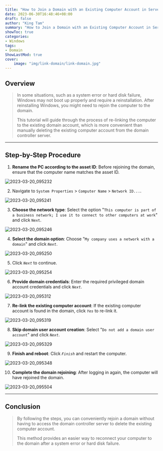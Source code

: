 ```yaml
---
title: "How to Join a Domain with an Existing Computer Account in Server"
date: 2023-06-30T16:48:46+08:00
draft: false
author: "King Tam"
summary: "How to Join a Domain with an Existing Computer Account in Server" 
showToc: true
categories:
- Windows
tags:
- Domain
ShowLastMod: true
cover:
    image: "img/link-domain/link-domain.jpg"
---
```



## Overview

>  In some situations, such as a system error or hard disk failure, Windows may not boot up properly and require a reinstallation. After reinstalling Windows, you might need to rejoin the computer to the domain.
>
>  This tutorial will guide through the process of re-linking the computer to the existing domain account, which is more convenient than manually deleting the existing computer account from the domain controller server.

---

## Step-by-Step Procedure

1. **Rename the PC according to the asset ID**: Before rejoining the domain, ensure that the computer name matches the asset ID.

![2023-03-20_095232](/img/link-domain/2023-03-20_095232.png)

2. Navigate to `System Properties` > `Computer Name` > `Network ID...`.

![2023-03-20_095241](/img/link-domain/2023-03-20_095241.png)

3. **Choose the network type**: Select the option "`This computer is part of a business network; I use it to connect to other computers at work`" and click `Next`.

![2023-03-20_095246](/img/link-domain/2023-03-20_095246.png)

4. **Select the domain option**: Choose "`My company uses a network with a domain`" and click *`Next`*.

![2023-03-20_095250](/img/link-domain/2023-03-20_095250.png)

5. Click *`Next`* to continue.

![2023-03-20_095254](/img/link-domain/2023-03-20_095254.png)

6. **Provide domain credentials**: Enter the required privileged domain account credentials and click *`Next`*.

![2023-03-20_095312](/img/link-domain/2023-03-20_095312.png)

7. **Re-link the existing computer account**: If the existing computer account is found in the domain, click *`Yes`* to re-link it.

![2023-03-20_095319](/img/link-domain/2023-03-20_095319.png)

8. **Skip domain user account creation**: Select "`Do not add a domain user account`" and click *`Next`*.

![2023-03-20_095329](/img/link-domain/2023-03-20_095329.png)

9. **Finish and reboot**: Click *`Finish`* and restart the computer.

![2023-03-20_095348](/img/link-domain/2023-03-20_095348.png)

10. **Complete the domain rejoining**: After logging in again, the computer will have rejoined the domain.

![2023-03-20_095504](/img/link-domain/2023-03-20_095504.png)

---

## Conclusion

>  By following the steps, you can conveniently rejoin a domain without having to access the domain controller server to delete the existing computer account.
>
>  This method provides an easier way to reconnect your computer to the domain after a system error or hard disk failure.


